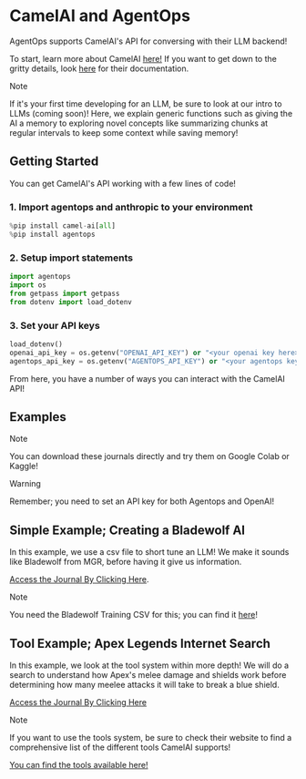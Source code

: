 # CamelAI and AgentOps

AgentOps supports CamelAI's API for conversing with their LLM backend!

To start, learn more about CamelAI [here!](https://www.camel-ai.org)
If you want to get down to the gritty details, look [here](https://docs.camel-ai.org) for their documentation.


> [!NOTE]
> If it's your first time developing for an LLM, be sure to look at our intro to LLMs (coming soon)! Here, we explain generic functions such as giving the AI a memory to exploring novel concepts like summarizing chunks at regular intervals to keep some context while saving memory!

## Getting Started

You can get CamelAI's API working with a few lines of code!

### 1. Import agentops and anthropic to your environment

```python
%pip install camel-ai[all]
%pip install agentops
```

### 2. Setup import statements

```python
import agentops
import os
from getpass import getpass
from dotenv import load_dotenv
```

### 3. Set your API keys

```python
load_dotenv()
openai_api_key = os.getenv("OPENAI_API_KEY") or "<your openai key here>"
agentops_api_key = os.getenv("AGENTOPS_API_KEY") or "<your agentops key here>"
```

From here, you have a number of ways you can interact with the CamelAI API!

## Examples

> [!NOTE]
> You can download these journals directly and try them on Google Colab or Kaggle!


> [!WARNING]
> Remember; you need to set an API key for both Agentops and OpenAI!


## Simple Example; Creating a Bladewolf AI

In this example, we use a csv file to short tune an LLM! We make it sounds like Bladewolf from MGR, before having it give us information. 

[Access the Journal By Clicking Here](./camelai-simple-example.ipynb).

> [!NOTE]  
> You need the Bladewolf Training CSV for this; you can find it [here](./Bladewolf_Training_Data_Sheet1.csv)!



## Tool Example; Apex Legends Internet Search

In this example, we look at the tool system within more depth! We will do a search to understand how Apex's melee damage and shields work before determining how many meelee attacks it will take to break a blue shield.

[Access the Journal By Clicking Here](./camelai-multi-agent-example.ipynb)






> [!NOTE]
> If you want to use the tools system, be sure to check their website to find a comprehensive list of the different tools CamelAI supports!


[You can find the tools available here!](https://docs.camel-ai.org/key_modules/tools.html#passing-tools-to-chatagent)







